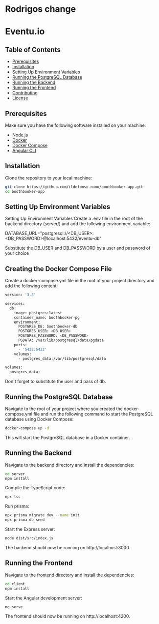 # Rodrigos change
# Eventu.io

## Table of Contents

- [Prerequisites](#prerequisites)
- [Installation](#installation)
- [Setting Up Environment Variables](#setting-up-environment-variables)
- [Running the PostgreSQL Database](#running-the-postgresql-database)
- [Running the Backend](#running-the-backend)
- [Running the Frontend](#running-the-frontend)
- [Contributing](#contributing)
- [License](#license)

## Prerequisites

Make sure you have the following software installed on your machine:

- [Node.js](https://nodejs.org/)
- [Docker](https://www.docker.com/)
- [Docker Compose](https://docs.docker.com/compose/)
- [Angular CLI](https://angular.io/cli)

## Installation

Clone the repository to your local machine:

```bash
git clone https://github.com/ildefonso-nuno/boothbooker-app.git
cd boothbooker-app
```

## Setting Up Environment Variables

Setting Up Environment Variables
Create a .env file in the root of the backend directory (server/) and add the following environment variable:

DATABASE_URL="postgresql://<DB_USER>:<DB_PASSWORD>@localhost:5432/eventu-db"

Substitute the DB_USER and DB_PASSWORD by a user and password of your choice

## Creating the Docker Compose File

Create a docker-compose.yml file in the root of your project directory and add the following content:

```bash
version: '3.8'

services:
  db:
    image: postgres:latest
    container_name: boothbooker-pg
    environment:
      POSTGRES_DB: boothbooker-db
      POSTGRES_USER: <DB_USER>
      POSTGRES_PASSWORD: <DB_PASSWORD>
      PGDATA: /var/lib/postgresql/data/pgdata
    ports:
      - '5432:5432'
    volumes:
      - postgres_data:/var/lib/postgresql/data

volumes:
  postgres_data:
```

Don´t forget to substitute the user and pass of db.

## Running the PostgreSQL Database

Navigate to the root of your project where you created the docker-compose.yml file and run the following command to start the PostgreSQL database using Docker Compose:

```bash
docker-compose up -d
```

This will start the PostgreSQL database in a Docker container.

## Running the Backend

Navigate to the backend directory and install the dependencies:

```bash
cd server
npm install
```

Compile the TypeScript code:

```bash
npx tsc
```

Run prisma:

```bash
npx prisma migrate dev --name init
npx prisma db seed
```

Start the Express server:

```bash
node dist/src/index.js
```

The backend should now be running on http://localhost:3000.

## Running the Frontend

Navigate to the frontend directory and install the dependencies:

```bash
cd client
npm install
```

Start the Angular development server:

```bash
ng serve
```

The frontend should now be running on http://localhost:4200.
